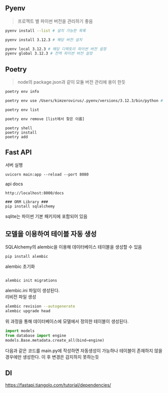 
## Pyenv
> 프로젝트 별 파이썬 버전을 관리하기 좋음
 
```sh
pyenv install --list # 설치 가능한 목록
```

```sh
pyenv install 3.12.3 # 해당 버전 설치
```

```sh
pyenv local 3.12.3 # 해당 디렉토리 파이썬 버전 설정
pyenv global 3.12.3 # 전역 파이썬 버전 설정
```



## Poetry
> node의 package.json과 같이 모듈 버전 관리에 용이 한듯

```sh
poetry env info
```

```sh
poetry env use /Users/kimzerovirus/.pyenv/versions/3.12.3/bin/python # pyenv 사용시 다음과 같은 경로이다.
```

```sh
poetry env list
```

```sh
poetry env remove [list에서 찾은 이름]
```

```shell
poetry shell
poetry install
poetry add
```

## Fast API
서버 실행
```shell
uvicorn main:app --reload --port 8080
```


api docs
```shell
http://localhost:8000/docs
```

```shell
### ORM Library ###
pip install sqlalchemy
```

sqlite는 파이썬 기본 패키지에 포함되어 있음

## 모델을 이용하여 테이블 자동 생성
SQLAlchemy의 alembic을 이용해 데이터베이스 테이블을 생성할 수 있음
```shell
pip install alembic
```

alembic 초기화
```shell

alembic init migrations
```
alembic.ini 파일이 생성된다.
<br/>
리비전 파일 생성
```sh
alembic revision --autogenerate
alembic upgrade head
```
위 과정을 통해 데이터베이스에 모델에서 정의한 테이블이 생성된다.

```python
import models
from database import engine
models.Base.metadata.create_all(bind=engine)
```
다음과 같은 코드를 main.py에 작성하면 자동생성이 가능하나 테이블이 존재하지 않을 경우에만 생성한다.
이 후 변경은 감지하지 못하는듯

## DI
https://fastapi.tiangolo.com/tutorial/dependencies/
